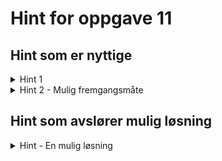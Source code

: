 # Hint for oppgave 11

## Hint som er nyttige
<details>
<summary>
Hint 1
</summary>

Fra oppgaveteksten: "Gyldige trekk er kun de som resulterer i en stilling der kongen din ikke er i sjakk", altså for 
hvert trekk i `get_legal_moves()` slik den ser ut nå, så er trekket ugyldig dersom det resulterer i et brett der du 
står i sjakk.

Kan du sjekke for hvert mulige trekk for en brikke om står i sjakk?

</details>

<details>

<summary>
Hint 2 - Mulig fremgangsmåte
</summary>

- for hvert trekk i `get_legal_moves()`
  - konstruer ett nytt brett ved å klone det forrige `Board { pieces: self.pieces.clone() }`
  - utfør trekket
  - sjekk om kongen står i sjakk i denne posisjonen med `is_check()`
  - fjern trekket dersom kongen står i sjakk

Du kan gjøre trekkene om til en iterator og deretter bruke `.filter()`

</details>

## Hint som avslører mulig løsning

<details>
<summary>
Hint  - En mulig løsning
</summary>

```rust
pub fn get_legal_squares(&self, position: &(u8, u8)) -> HashSet<(u8, u8)> {
    let color = self.get_square_color(position).expect("Inga brikke på vald posisjon");
    let team = self.get_positions(color);
    let rival_team = self.get_positions(color.opposite());
    let piece = self.pieces.get(position).expect("Inga brikke på vald posisjon.");
    let moves = piece.get_moves(&team, &rival_team);
    moves
        .into_iter()
        .filter(|&square| {
            let mut new_board = Board {
                pieces: self.pieces.clone()
            };
            new_board.move_piece(&piece.get_position(), square);
            !new_board.is_check(color)
        }).collect()
}
```
</details>
